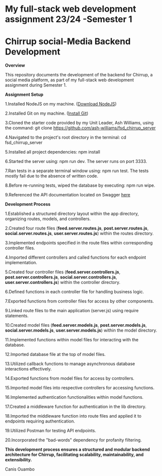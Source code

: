 # My full-stack web development assignment 23/24 -Semester 1 
                                           

# Chirrup social-Media Backend Development

**Overview**

This repository documents the development of the backend for Chirrup, a social media platform, as part of my full-stack web development assignment during Semester 1.

**Assignment Setup**

1.Installed NodeJS on my machine. ([Download NodeJS](https://nodejs.org/en/download/))

2.Installed Git on my machine.  ([Install Git](https://git-scm.com/book/en/v2/Getting-Started-Installing-Git))

3.Cloned the starter code provided by my Unit Leader, Ash Williams, using the command: git clone https://github.com/ash-williams/fsd_chirrup_server

4.Navigated to the project's root directory in the terminal: cd fsd_chirrup_server

5.Installed all project dependencies: npm install

6.Started the server using: npm run dev. The server runs on port 3333.

7.Ran tests in a separate terminal window using: npm run test. The tests mostly fail due to the absence of written code.

8.Before re-running tests, wiped the database by executing: npm run wipe.

9.Referenced the API documentation located on Swagger [here](https://app.swaggerhub.com/apis/MMU-SE/Chirrup/1.0.0/#/)

**Development Process**

1.Established a structured directory layout within the app directory, organizing routes, models, and controllers.

2.Created four route files (**feed.server.routes.js**, **post.server.routes.js**, **social.server.routes.js**, **user.server.routes.js**) within the routes directory.

3.Implemented endpoints specified in the route files within corresponding controller files.

4.Imported different controllers and called functions for each endpoint implementation.

5.Created four controller files (**feed.server.controllers.js**, **post.server.controllers.js**, **social.server.controllers.js**, **user.server.controllers.js**) within the controller directory.

6.Defined functions in each controller file for handling business logic.

7.Exported functions from controller files for access by other components.

9.Linked route files to the main application (server.js) using require statements.

10.Created model files (**feed.server.models.js**, **post.server.models.js**, **social.server.models.js**, **user.server.models.js**) within the model directory.

11.Implemented functions within model files for interacting with the database.

12.Imported database file at the top of model files.

13.Utilized callback functions to manage asynchronous database interactions effectively.

14.Exported functions from model files for access by controllers.

15.Imported model files into respective controllers for accessing functions.

16.Implemented authentication functionalities within model functions.

17.Created a middleware function for authentication in the lib directory.

18.Imported the middleware function into route files and applied it to endpoints requiring authentication.

19.Utilized Postman for testing API endpoints.

20.Incorporated the "bad-words" dependency for profanity filtering.

**This development process ensures a structured and modular backend architecture for Chirrup, facilitating scalability, maintainability, and extensibility.**


Canis Ouambo











